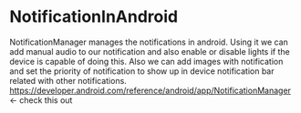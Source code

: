 # NotificationInAndroid
NotificationManager manages the notifications in android.
Using it we can add manual audio to our notification and also enable or disable lights if the device is capable of doing this.
Also we can add images with notification and set the priority of notification to show up in device notification bar related with other notifications.
https://developer.android.com/reference/android/app/NotificationManager <- check this out
